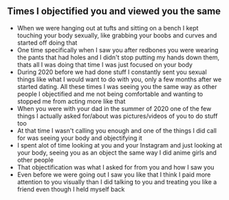 ## Times I objectified you and viewed you the same 

  - When we were hanging out at tufts and sitting on a bench I kept touching your body sexually, like grabbing your boobs and curves and started off doing that
  - One time specifically when I saw you after redbones you were wearing the pants that had holes and I didn't stop putting my hands down them,
  thats all I was doing that time I was just focused on your body
  - During 2020 before we had done stuff I constantly sent you sexual things like what I would want to do with you, only a few months after we started dating.
  All these times I was seeing you the same way as other people I objectified and me not being comfortable and wanting to stopped me from acting more like that
  - When you were with your dad in the summer of 2020 one of the few things I actually asked for/about was pictures/videos of you to do stuff too
  - At that time I wasn't calling you enough and one of the things I did call for was seeing your body and objectifying it
  - I spent alot of time looking at you and your Instagram and just looking at your body, seeing you as an object the same way I did anime girls and other people
  - That objectification was what I asked for from you and how I saw you 
  - Even before we were going out I saw you like that I think I paid more attention to you visually than I did talking to you and treating you like a friend even though I held myself back
